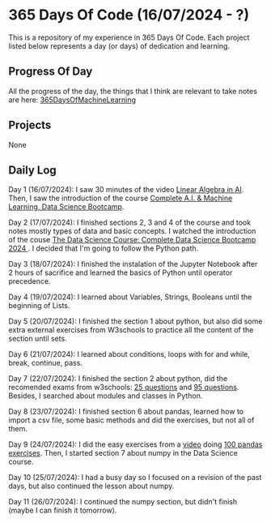 # 365 Days Of Code (16/07/2024 - ?)
This is a repository of my experience in 365 Days Of Code. Each project listed below represents a day (or days) of dedication and learning.

## Progress Of Day
All the progress of the day, the things that I think are relevant to take notes are here: [365DaysOfMachineLearning](https://smart-reaper-1c5.notion.site/365-Days-Of-Machine-Learning-ad8aa1ae8287449da38d0bc2fd44b3f9)

## Projects
None

## Daily Log
Day 1 (16/07/2024): I saw 30 minutes of the video [Linear Algebra in AI](https://youtu.be/3Bf9oh7nkus?si=NMlsASKlCnneRoVZ). Then, I saw the introduction of the course [Complete A.I. & Machine Learning, Data Science Bootcamp](https://www.udemy.com/course/complete-machine-learning-and-data-science-zero-to-mastery/).

Day 2 (17/07/2024): I finished sections 2, 3 and 4 of the course and took notes mostly types of data and basic concepts. I watched the introduction of the couse [The Data Science Course: Complete Data Science Bootcamp 2024
](https://www.udemy.com/course/the-data-science-course-complete-data-science-bootcamp/). I decided that I'm going to follow the Python path.

Day 3 (18/07/2024): I finished the instalation of the Jupyter Notebook after 2 hours of sacrifice and learned the basics of Python until operator precedence.

Day 4 (19/07/2024): I learned about Variables, Strings, Booleans until the beginning of Lists.

Day 5 (20/07/2024): I finished the section 1 about python, but also did some extra external exercises from W3schools to practice all the content of the section until sets.

Day 6 (21/07/2024): I learned about conditions, loops with for and while, break, continue, pass.

Day 7 (22/07/2024): I finished the section 2 about python, did the recomended exams from w3schools: [25 questions](https://www.w3schools.com/quiztest/quiztest.asp?qtest=PYTHON) and [95 questions](https://www.w3schools.com/python/exercise.asp). Besides, I searched about modules and classes in Python.

Day 8 (23/07/2024): I finished section 6 about pandas, learned how to import a csv file, some basic methods and did the exercises, but not all of them.

Day 9 (24/07/2024): I did the easy exercises from a [video](https://youtu.be/i7v2m-ebXB4?si=Jl9ziOIVKU8--XOj) doing [100 pandas exercises](https://github.com/ajcr/100-pandas-puzzles). Then, I started section 7 about numpy in the Data Science course.

Day 10 (25/07/2024): I had a busy day so I focused on a revision of the past days, but also continued the lesson about numpy.

Day 11 (26/07/2024): I continued the numpy section, but didn't finish (maybe I can finish it tomorrow).
